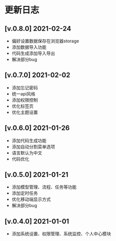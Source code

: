 # 更新日志
## [v.0.8.0] 2021-02-24
- 偏好设置数据保存在浏览器storage
- 添加数据导入功能
- 代码生成添加导入导出  
- 解决部分bug

## [v.0.7.0] 2021-02-02
- 添加忘记密码
- 统一api风格
- 添加权限控制
- 优化标签页
- 优化主题设置

## [v.0.6.0] 2021-01-26
- 添加代码生成功能
- 添加自动分割菜单选项
- 语言默认为中文
- 代码优化

## [v.0.5.0] 2021-01-21
- 添加模型管理、流程、任务等功能
- 添加定时任务
- 优化移动端显示方式
- 解决部分bug

## [v.0.4.0] 2021-01-01
- 添加系统设置、权限管理、系统监控、个人中心模块
